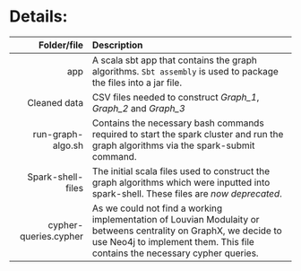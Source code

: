 # Details:
| Folder/file | Description |
|---:|:---|
| app| A scala sbt app that contains the graph algorithms. `Sbt assembly` is used to package the files into a jar file. |
|Cleaned data  | CSV files needed to construct *Graph_1*, *Graph_2* and *Graph_3* |
|run-graph-algo.sh  | Contains the necessary bash commands required to start the spark cluster and run the graph algorithms via the spark-submit command. |
| Spark-shell-files  | The initial scala files used to construct the graph algorithms which were inputted into spark-shell. These files are *now deprecated*. |
| cypher-queries.cypher  | As we could not find a working implementation of Louvian Modulaity or betweens centrality on GraphX, we decide to use Neo4j to implement them. This file contains the necessary cypher queries. |
